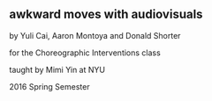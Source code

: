 ## awkward moves with audiovisuals

by Yuli Cai, Aaron Montoya and Donald Shorter

for the Choreographic Interventions class

taught by Mimi Yin at NYU

2016 Spring Semester
